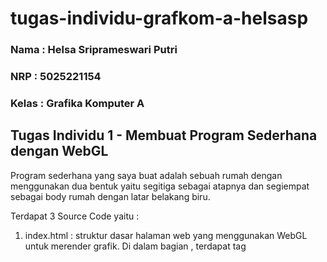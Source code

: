 ﻿# tugas-individu-grafkom-a-helsasp

### Nama : Helsa Sriprameswari Putri <br>
### NRP : 5025221154 <br>
### Kelas : Grafika Komputer A <br>

## Tugas Individu 1 - Membuat Program Sederhana dengan WebGL

Program sederhana yang saya buat adalah sebuah rumah dengan menggunakan dua bentuk yaitu segitiga sebagai atapnya dan segiempat sebagai body rumah dengan latar belakang biru.

Terdapat 3 Source Code yaitu : 

1. index.html : struktur dasar halaman web yang menggunakan WebGL untuk merender grafik.  Di dalam bagian <head>, terdapat tag <title> untuk memberikan judul pada halaman dan tag <link> untuk menyertakan file CSS yang berfungsi untuk styling. Pada bagian <body>, terdapat elemen <canvas> dengan id webgl-canvas yang akan digunakan oleh WebGL untuk menggambar grafik. Tag <script> menyertakan file JavaScript eksternal yang mengandung kode untuk merender grafik menggunakan WebGL.
2. style.css : mengatur elemen body dan html agar tidak memiliki margin atau padding, serta mengatur overflow sehingga tidak ada scrollbar yang muncul.
3. script.js : terdapat fungsi main()  untuk menginisialisasi WebGL dan merender sebuah gambar rumah sederhana pada kanvas HTML. Fungsi ini mulai dengan mendapatkan konteks WebGL dari elemen kanvas. Selanjutnya, dua shader (vertex dan fragment) didefinisikan dalam bentuk sumber kode GLSL, dan fungsi createShader dan createProgram digunakan untuk mengkompilasi dan menghubungkan shader-shader tersebut ke dalam program WebGL. Posisi dan warna vertiks untuk atap (segitiga) dan badan rumah (persegi panjang) ditentukan dalam buffer dan diikat ke atribut shader yang sesuai.

### Hasil Program 
![Screenshot 2024-08-30 204742](https://github.com/user-attachments/assets/5a2d81c0-0c0a-471d-b7ad-fe561cce8d93)


## Tugas Individu 2 - Implementasi 2D Translation, Rotation, Scales, Matrices dalam WebGL

Implementasi program yang saya buat adalah letter 'H' yang memiliki beberapa fungsi, yaitu X translation, Y translation, angle rotation, scale X dan scale Y.

Penjelasan kode :

1. index.html : menampilkan huruf "H" di elemen kanvas dengan menggunakan vertex dan fragment shader. User dapat menggunakan sebuah slider untuk menggunakan fungsi translasi, rotasi, dan scale pada sumbu X dan Y.
2. style.css : mengatur tampilan beberapa elemen HTML.Body tanpa margin dan canvas diperluas (full screen). #uiContainer ditempatkan  di sudut kiri atas. Elemen slider memiliki lebar tetap dan margin di sekelilingnya.
3. script.js : implementasi dari WebGL yang menggambar bentuk-bentuk 2D dengan memanfaatkan shader dan matriks transformasi untuk melakukan x y translation, angle rotation, dan x y scale. Elemen canvas pada HTML digunakan untuk menampilkan gambar, sementara WebGL digunakan untuk rendering grafis 2D.

## Hasil Program
![Screenshot 2024-09-06 210918](https://github.com/user-attachments/assets/3bac93b4-c971-4f60-8e6a-ff44ed0c3593)



## Tugas Individu 3 - 3D WebGl

## Membuat Objek 3D Geometry

### 1. Cube
https://github.com/user-attachments/assets/ae4e640a-47ab-42c6-b7dc-941a1071b022

Membuat bentuk cube 3D dengan warna yang berbeda - beda di tiap sisinya. Cube tersebut terdiri dari enam sisi yang diberi warna berbeda: sisi depan ungu, belakang hitam, atas merah, bawah kuning, kiri biru, dan kanan pink. Kubus berotasi secara dinamis di sumbu X, Y, dan Z. Script untuk menginisialisasi konteks WebGL, mendefinisikan geometri dan warna kubus, serta mengatur shader untuk rendering.

![image](https://github.com/user-attachments/assets/b0403857-d16b-4b78-8a08-c0953f01d1ac) <br>

### 2. Cone 

Membuat bentuk cone 3D dengan warna rainbow. Cone dibentuk menggunakan vertices sebagai titik-titik yang mendefinisikan posisi kerucut, termasuk pusat dasar dan titik puncak. Cone juga berotasi di sumbu xyz agar lebih menarik.

![image](https://github.com/user-attachments/assets/3574ebc0-e7f7-4e8b-8618-3549c568f3f0)
https://github.com/user-attachments/assets/f9c87fcc-e883-4aea-97eb-cea2bf819d2c


### 3. Cylinder

Membuat bentuk cylinder berwarna merah-kuning yang didefinisikan oleh radius, tinggi, dan jumlah segmen, dan melingkar. Silinder dianimasikan untuk berputar terus-menerus di sekitar sumbunya agar interaktif.

![image](https://github.com/user-attachments/assets/b5f845b5-8f21-4292-a246-25cafec59827)
https://github.com/user-attachments/assets/15afa175-3281-487a-8547-cd05dde966f7

### 4. Ball

Membuat bentuk bola / sphere 3D yang dirender menggunakan WebGL. Bola dibuat dengan radius dan dibagi menjadi grid lintang dan bujur untuk menghasilkan vertex dan warna.Bola berotasi di sumbu X Y Z. Vertex dan fragment shader menangani proses rendering, menerapkan warna gradien pada permukaan bola.

![image](https://github.com/user-attachments/assets/61abaa7a-690a-4252-bcd8-eea4fd1a2d82)
https://github.com/user-attachments/assets/650ae02e-4013-456a-85b7-00e4942a900d


### 5. Ring

Membuat ring 3D dengan menggunakan shader untuk mengatur canvas untuk rendering, menghitung posisi dan warna vertice ring, dan rotasi ring di sekitar sumbu X, Y, dan Z. Warna ring dibuat menyerupai glazed donut.

![image](https://github.com/user-attachments/assets/2df16fd9-2626-4040-8d76-f2f93aa623d3)
https://github.com/user-attachments/assets/d3f1d58f-51ab-4606-856b-41e299e8236f


## Membuat 3D Lathe 

Membuat lathe berbentuk air mancur. Dalam program terdapat beberapa fungsi. Fungsi distance untuk menerapkan jarak pada bidang. Fungsi divisions untuk menentukan seberapa halus permukaan objek 3D yang dihasilkan serta transformasi dari bentuk awal ke bentuk whole hingga bentuk lathe penuh. Serta fungsi start,end,max angle yang memungkinkan untuk rotasi lathe di sudut tertentu. Fungsi capstart dan capend juga ditambahkan untuk mengatur bentuk ujung air mancur. Terdapat fungsi triangle untuk melihat bidang air mancur berupa kerangka/garis. User juga dapat switch mode antara normal,lit,texcoords.

https://github.com/user-attachments/assets/8eb9db0b-6c94-4235-badb-a3c7e21856e2


## Applying Texture 3D

 Mengimplementasikan rendering 3D sederhana menggunakan WebGL untuk menggambar kubus dengan tekstur berupa sebuah foto dengan efek rotasi pada sumbu x y z. Program dibuat dengan menginisialisasi canvas dan konteks WebGL. Fungsi ini membuat program shader dari skrip yang ditentukan. Selain itu juga menetapkan lokasi atribut untuk posisi dan tekstur, serta matriks transformasi. Textures diambil dari URL image dan ditambahkan ke buffer setelah berhasil dimuat.
 

 ## Applying Lighting 3D

 Mengimplementasikan lighting pada cube 3D dengan webgl. Cube 3D berwarna hitam saat belum kena lighting. Lighting yang digunakan terdapat tiga warna yaitu merah, biru, dan ungu. Lighting ini mempunyai fungsi translasi sumbu x dan sumbu y yang memungkinkan lighting bergerak dari kiri ke kanan maupun atas bawa mengenai cube. Terdapat fungsi limit untuk mengatur besar kecil lighting yang mengenai cube.

 ## Animation (Rotation, Scale, Translation XYZ) 

 Mengimplementasikan animasi pada cube 3D dengan rendering webgl. Cube 3D yang dibuat memiliki warna berbeda di sisi-sisinya. Terdapat fungsi translasi X yang memungkinkan cube bergerak kiri-kanan, translasi Y yang memungkinkan kubus bergerak atas-bawah, dan translasi Z yang memungkinkan kubus bergerak sumbu z. Terdapat fungsi rotasi X,Y,Z yang membuat cube dapat berputar di sumbu X Y Z. Fungsi satu lagi adalah scalling untuk adjust ukuran kubus pada sumbu X Y Z.

## Ortographic & Perspective Camera

Menerapkan camera untuk melihat beberapa kubus yang ada. Camera dapat berfungsi untuk geser ke bagian kiri dan kanan (keyboard L untuk kiri dan R untuk kanan), bergerak maju mundur (keyboard F untuk maju dan B untuk mundur), roll ke samping kiri dan kanan (keyboard Y untuk roll kiri dan X untuk roll kanan), serta melihat dari POV atas bawah (arrow up and down). 

## Demo 3D



